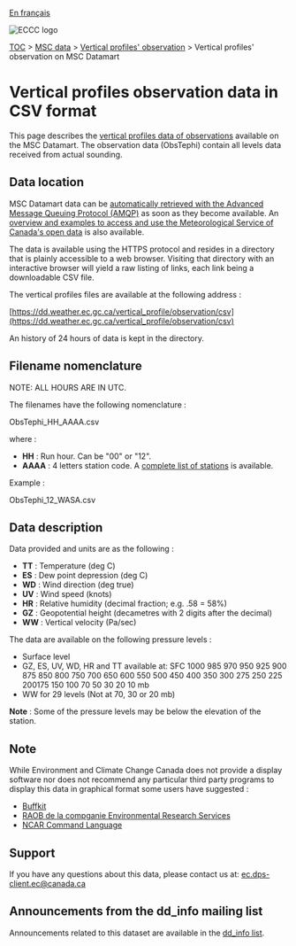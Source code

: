 [En français](readme_vertical-profiles-obs-datamart_fr.md)

![ECCC logo](../../img_eccc-logo.png)

[TOC](../../readme_en.md) > [MSC data](../readme_en.md) > [Vertical profiles' observation](readme_vertical-profiles-obs_en.md) > Vertical profiles' observation on MSC Datamart

# Vertical profiles observation data in CSV format

This page describes the [vertical profiles data of observations](readme_vertical-profiles-obs_en.md) available on the MSC Datamart. The observation data (ObsTephi) contain all levels data received from actual sounding.

## Data location 

MSC Datamart data can be [automatically retrieved with the Advanced Message Queuing Protocol (AMQP)](../../msc-datamart/amqp_en.md) as soon as they become available. An [overview and examples to access and use the Meteorological Service of Canada's open data](../../usage/readme_en.md) is also available.

The data is available using the HTTPS protocol and resides in a directory that is plainly accessible to a web browser. Visiting that directory with an interactive browser will yield a raw listing of links, each link being a downloadable CSV file.

The vertical profiles files are available at the following address :

[https://dd.weather.ec.gc.ca/vertical_profile/observation/csv](https://dd.weather.ec.gc.ca/vertical_profile/observation/csv)

An history of 24 hours of data is kept in the directory.

## Filename nomenclature 

NOTE: ALL HOURS ARE IN UTC.

The filenames have the following nomenclature :

ObsTephi_HH_AAAA.csv

where :

* __HH__ : Run hour. Can be "00" or "12".
* __AAAA__ : 4 letters station code. A [complete list of stations](https://collaboration.cmc.ec.gc.ca/cmc/cmos/public_doc/msc-data/prev_vertical-profiles/station_list_for_vertical_profile.geojson) is available.

Example : 

ObsTephi_12_WASA.csv

## Data description 

Data provided and units are as the following :

* __TT__ : Temperature  (deg C)
* __ES__ : Dew point depression (deg C)
* __WD__ : Wind direction (deg true)
* __UV__ : Wind speed (knots)
* __HR__ : Relative humidity (decimal fraction; e.g.  .58 = 58%) 
* __GZ__ : Geopotential height (decametres with 2 digits after the decimal)
* __WW__ : Vertical velocity  (Pa/sec)

The data are available on the following pressure levels :

* Surface level
* GZ, ES, UV, WD, HR and TT available at: SFC 1000 985 970 950 925 900 875 850 800 750 700 650 600 550 500 450 400 350 300 275 250 225 200175  150 100  70  50  30  20  10 mb
* WW for 29 levels (Not at 70, 30 or 20 mb)

__Note__ : Some of the pressure levels may be below the elevation of the station. 

## Note

While Environment and Climate Change Canada does not provide a display software nor does not recommend any particular third party programs to display this data in graphical format some users have suggested :

* [Buffkit](https://training.weather.gov/wdtd/tools/BUFKIT/index.php)
* [RAOB de la compganie Environmental Research Services](https://www.raob.com/)
* [NCAR Command Language](https://www.ncl.ucar.edu/get_started.shtml)

## Support

If you have any questions about this data, please contact us at: [ec.dps-client.ec@canada.ca](mailto:ec.dps-client.ec@canada.ca)

## Announcements from the dd_info mailing list 

Announcements related to this dataset are available in the [dd_info list](https://comm.collab.science.gc.ca/mailman3/postorius/lists/dd_info.comm.collab.science.gc.ca/).




